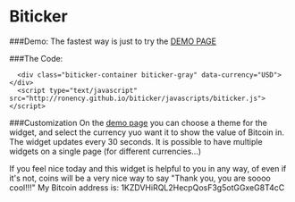 Biticker
========

###Demo:
The fastest way is just to try the [DEMO PAGE](http://ronency.github.io/biticker/)

###The Code:
```
  <div class="biticker-container biticker-gray" data-currency="USD"></div>
  <script type="text/javascript" src="http://ronency.github.io/biticker/javascripts/biticker.js"></script>
```

###Customization
On the [demo page](http://ronency.github.io/biticker/) you can choose a theme for the widget, and select the currency yuo want it to show the value of Bitcoin in.
The widget updates every 30 seconds.
It is possible to have multiple widgets on a single page (for different currencies...)

If you feel nice today and this widget is helpful to you in any way, of even if it's not, coins will be a very nice way to say "Thank you, you are soooo cool!!!"
My Bitcoin address is: 1KZDVHiRQL2HecpQosF3g5otGGxeG8T4cC
